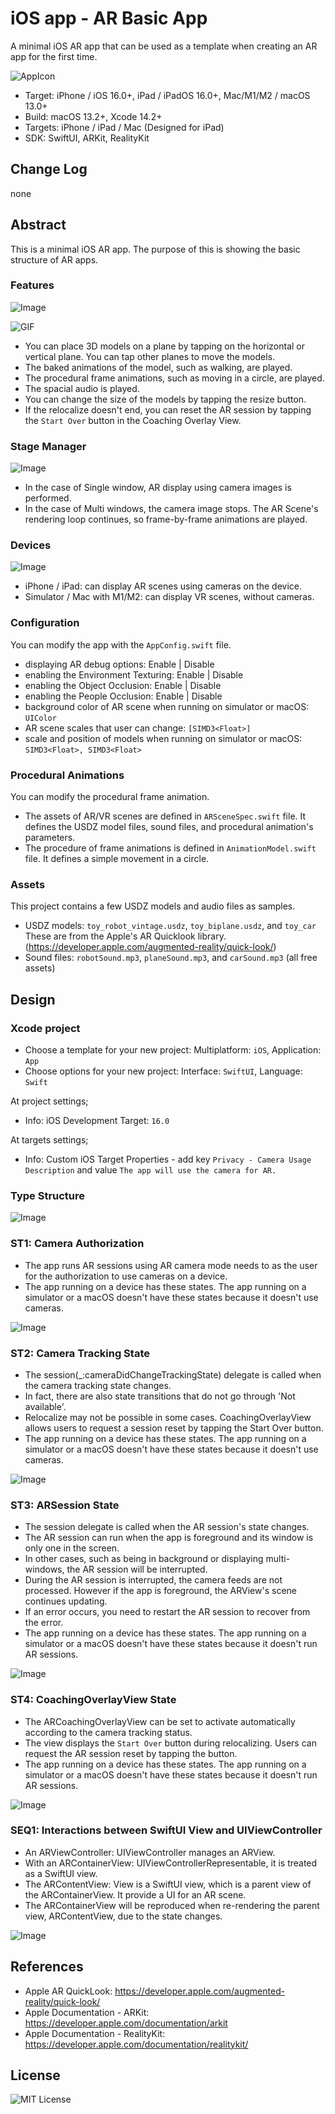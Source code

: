 # iOS app - AR Basic App

A minimal iOS AR app that can be used as a template when creating an AR app for the first time.

![AppIcon](assets/appIcon180.png)

- Target: iPhone / iOS 16.0+, iPad / iPadOS 16.0+, Mac/M1/M2 / macOS 13.0+
- Build: macOS 13.2+, Xcode 14.2+
- Targets: iPhone / iPad / Mac (Designed for iPad)
- SDK: SwiftUI, ARKit, RealityKit

## Change Log

none

## Abstract

This is a minimal iOS AR app. The purpose of this is showing the basic structure of AR apps.

### Features

![Image](assets/ui_1600.jpg)

![GIF](assets/movie.gif)

- You can place 3D models on a plane by tapping on the horizontal or vertical plane.
You can tap other planes to move the models.
- The baked animations of the model, such as walking, are played.
- The procedural frame animations, such as moving in a circle, are played.
- The spacial audio is played.
- You can change the size of the models by tapping the resize button.
- If the relocalize doesn't end, you can reset the AR session by tapping the `Start Over` button
in the Coaching Overlay View.

### Stage Manager

![Image](assets/stagemanager_1600.jpg)

- In the case of Single window, AR display using camera images is performed.
- In the case of Multi windows, the camera image stops.
The AR Scene's rendering loop continues, so frame-by-frame animations are played.

### Devices

![Image](assets/devices_1600.jpg)

- iPhone / iPad: can display AR scenes using cameras on the device.
- Simulator / Mac with M1/M2: can display VR scenes, without cameras.

### Configuration

You can modify the app with the `AppConfig.swift` file.
- displaying AR debug options: Enable | Disable
- enabling the Environment Texturing: Enable | Disable
- enabling the Object Occlusion: Enable | Disable
- enabling the People Occlusion: Enable | Disable
- background color of AR scene when running on simulator or macOS: `UIColor`
- AR scene scales that user can change: `[SIMD3<Float>]`
- scale and position of models when running on simulator or macOS:
`SIMD3<Float>, SIMD3<Float>`

### Procedural Animations

You can modify the procedural frame animation.
- The assets of AR/VR scenes are defined in `ARSceneSpec.swift` file.
It defines the USDZ model files, sound files, and procedural animation's parameters.
- The procedure of frame animations is defined in `AnimationModel.swift` file.
It defines a simple movement in a circle.

### Assets

This project contains a few USDZ models and audio files as samples.
- USDZ models: `toy_robot_vintage.usdz`, `toy_biplane.usdz`, and `toy_car`
These are from the Apple's AR Quicklook library.
(https://developer.apple.com/augmented-reality/quick-look/)
- Sound files: `robotSound.mp3`, `planeSound.mp3`, and `carSound.mp3` (all free assets)

## Design

### Xcode project

- Choose a template for your new project: Multiplatform: `iOS`, Application: `App`
- Choose options for your new project: Interface: `SwiftUI`, Language: `Swift`

At project settings;
- Info: iOS Development Target: `16.0`

At targets settings;
- Info: Custom iOS Target Properties - add key `Privacy - Camera Usage Description` 
and value `The app will use the camera for AR.`

### Type Structure

![Image](assets/type.png)

### ST1: Camera Authorization

- The app runs AR sessions using AR camera mode needs to as the user for the authorization 
to use cameras on a device.
- The app running on a device has these states. The app running on a simulator or a macOS 
doesn't have these states because it doesn't use cameras.

![Image](assets/st1.png)

### ST2: Camera Tracking State

- The session(_:cameraDidChangeTrackingState) delegate is called when the camera tracking state changes.
- In fact, there are also state transitions that do not go through 'Not available'.
- Relocalize may not be possible in some cases. CoachingOverlayView allows users to request
a session reset by tapping the Start Over button.
- The app running on a device has these states. The app running on a simulator or a macOS
doesn't have these states because it doesn't use cameras.

![Image](assets/st2.png)

### ST3: ARSession State

- The session delegate is called when the AR session's state changes.
- The AR session can run when the app is foreground and its window is only one in the screen.
- In other cases, such as being in background or displaying multi-windows, the AR session will be interrupted.
- During the AR session is interrupted, the camera feeds are not processed. However if the app is foreground,
the ARView's scene continues updating.
- If an error occurs, you need to restart the AR session to recover from the error.
- The app running on a device has these states. The app running on a simulator or a macOS
doesn't have these states because it doesn't run AR sessions.

![Image](assets/st3.png)

### ST4: CoachingOverlayView State

- The ARCoachingOverlayView can be set to activate automatically according to the camera tracking status.
- The view displays the `Start Over` button during relocalizing.
Users can request the AR session reset by tapping the button.
- The app running on a device has these states. The app running on a simulator or a macOS
doesn't have these states because it doesn't run AR sessions.

![Image](assets/st4.png)

### SEQ1: Interactions between SwiftUI View and UIViewController

- An ARViewController: UIViewController manages an ARView.
- With an ARContainerView: UIViewControllerRepresentable, it is treated as a SwiftUI view.
- The ARContentView: View is a SwiftUI view, which is a parent view of the ARContainerView. It provide a UI for an AR scene.
- The ARContainerView will be reproduced when re-rendering the parent view, ARContentView, due to the state changes.

![Image](assets/seq1.png)

## References

- Apple AR QuickLook: https://developer.apple.com/augmented-reality/quick-look/
- Apple Documentation - ARKit: https://developer.apple.com/documentation/arkit
- Apple Documentation - RealityKit: https://developer.apple.com/documentation/realitykit/


## License

![MIT License](http://img.shields.io/badge/license-MIT-blue.svg?style=flat)
